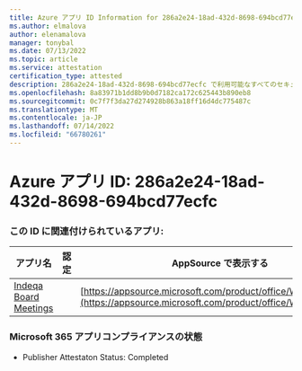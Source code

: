 ```yaml
---
title: Azure アプリ ID Information for 286a2e24-18ad-432d-8698-694bcd77ecfc
ms.author: elmalova
author: elenamalova
manager: tonybal
ms.date: 07/13/2022
ms.topic: article
ms.service: attestation
certification_type: attested
description: 286a2e24-18ad-432d-8698-694bcd77ecfc で利用可能なすべてのセキュリティとコンプライアンス情報。
ms.openlocfilehash: 8a83971b1dd8b9b0d7182ca172c625443b890eb8
ms.sourcegitcommit: 0c7f7f3da27d274928b863a18ff16d4dc775487c
ms.translationtype: MT
ms.contentlocale: ja-JP
ms.lasthandoff: 07/14/2022
ms.locfileid: "66780261"
---
```

# <a name="azure-app-id-286a2e24-18ad-432d-8698-694bcd77ecfc"></a>Azure アプリ ID: 286a2e24-18ad-432d-8698-694bcd77ecfc


### <a name="apps-associated-with-this-id"></a>この ID に関連付けられているアプリ:
| **アプリ名** | **認定** | **AppSource で表示する** |
|--------------|---------------|-----------------------|
| [Indeqa Board Meetings](../forward/WA200003277.md) |  | [https://appsource.microsoft.com/product/office/WA200003277](https://appsource.microsoft.com/product/office/WA200003277) |

### <a name="microsoft-365-app-compliance-status"></a>Microsoft 365 アプリコンプライアンスの状態
- Publisher Attestaton Status: Completed

